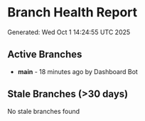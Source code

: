 # Branch Health Report
Generated: Wed Oct  1 14:24:55 UTC 2025

## Active Branches
- **main** - 18 minutes ago by Dashboard Bot

## Stale Branches (>30 days)
No stale branches found
